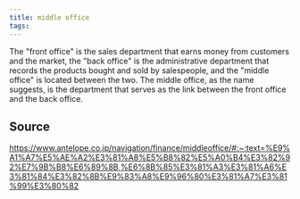 ```yaml
---
title: middle office
tags: 
---
```


The "front office" is the sales department that earns money from customers and the market, the "back office" is the administrative department that records the products bought and sold by salespeople, and the "middle office" is located between the two. The middle office, as the name suggests, is the department that serves as the link between the front office and the back office.

## Source
https://www.antelope.co.jp/navigation/finance/middleoffice/#:~:text=%E9%A1%A7%E5%AE%A2%E3%81%A8%E5%B8%82%E5%A0%B4%E3%82%92%E7%9B%B8%E6%89%8B,%E6%8B%85%E3%81%A3%E3%81%A6%E3%81%84%E3%82%8B%E9%83%A8%E9%96%80%E3%81%A7%E3%81%99%E3%80%82